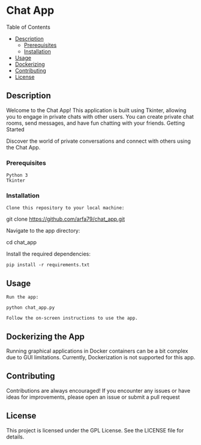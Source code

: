 # Chat App

Table of Contents

- [Description](#description)
  - [Prerequisites](#prerequisites)
  - [Installation](#installation)
- [Usage](#usage)
- [Dockerizing](#dockerizing)
- [Contributing](#contributing)
- [License](#license)

## Description

Welcome to the Chat App! This application is built using Tkinter, allowing you to engage in private chats with other users. You can create private chat rooms, send messages, and have fun chatting with your friends.
Getting Started

Discover the world of private conversations and connect with others using the Chat App.

### Prerequisites

    Python 3
    Tkinter

### Installation

    Clone this repository to your local machine:

git clone https://github.com/arfa79/chat_app.git

Navigate to the app directory:

cd chat_app

Install the required dependencies:

    pip install -r requirements.txt

## Usage

    Run the app:

    python chat_app.py

    Follow the on-screen instructions to use the app.

## Dockerizing the App

Running graphical applications in Docker containers can be a bit complex due to GUI limitations. Currently, Dockerization is not supported for this app.

## Contributing

Contributions are always encouraged! If you encounter any issues or have ideas for improvements, please open an issue or submit a pull request

## License

This project is licensed under the GPL License. See the LICENSE file for details.